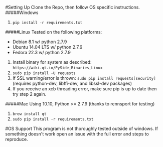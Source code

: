 #Setting Up
Clone the Repo, then follow OS specific instructions.
#####Windows
  1. `pip install -r requirements.txt`

#####Linux
Tested on the following platforms:
- Debian 8.1 w/ python 2.7.9
- Ubuntu 14.04 LTS w/ python 2.7.6
- Fedora 22.3 w/ python 2.7.9

1. Install binary for system as described: `https://wiki.qt.io/PySide_Binaries_Linux`
2. `sudo pip install -U requests`
3. If SSL warning/error is thrown: `sudo pip install requests[security]`
(requires python-dev, libffi-dev, and libssl-dev packages)
4. If you receive an xcb threading error, make sure pip is up to date then try step 2 again.

#####Mac
Using 10.10, Python >= 2.7.9 (thanks to rennsport for testing)  
  1. `brew install qt`
  2. `sudo pip install -r requirements.txt`

#OS Support
This program is not thoroughly tested outside of windows.  If something
doesn't work open an issue with the full error and steps to reproduce.
